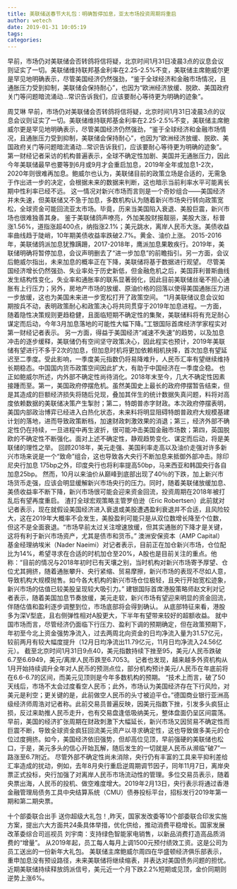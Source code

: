 ```yaml
---
title: 美联储送春节大礼包：明确暂停加息，亚太市场投资周期将重启
author: wetech
date: 2019-01-31 10:05:19
tags: 
categories: 
---
```

早前，市场仍对美联储会否转鸽将信将疑，北京时间1月31日凌晨3点的议息会议则证实了一切。美联储维持联邦基金利率在2.25-2.5%不变，美联储主席鲍威尔更是罕见地明确表示，尽管美国经济仍然强劲，“鉴于全球经济和金融市场情况，且通胀压力受到抑制，美联储会保持耐心”，也因为“欧洲经济放缓、脱欧、美国政府关门等问题暗流涌动...常识告诉我们，应该要耐心等待更为明确的迹象”。
<!-- more -->
周艾琳
早前，市场仍对美联储会否转鸽将信将疑，北京时间1月31日凌晨3点的议息会议则证实了一切。美联储维持联邦基金利率在2.25-2.5%不变，美联储主席鲍威尔更是罕见地明确表示，尽管美国经济仍然强劲，“鉴于全球经济和金融市场情况，且通胀压力受到抑制，美联储会保持耐心”，也因为“欧洲经济放缓、脱欧、美国政府关门等问题暗流涌动...常识告诉我们，应该要耐心等待更为明确的迹象”。
第一财经记者采访的机构普遍表示，全球不确定性加剧、美国并无通胀压力，因此今年美联储最早也要等到6月或9月才会重启加息，2019年全年或加息1-2次，2020年则很难再加息。鲍威尔也认为，美联储目前的政策立场是合适的，无需急于作出进一步的决定，会根据未来的数据来判断，这也暗示当前利率水平可能离长期中性利率已经不远。
这一情况对新兴市场而言则是一个奇妙组合——美国经济并未失速，但美联储又不急于加息，多数机构认为随着新兴市场央行转向政策宽松，全球资金可能回流亚太市场。毕竟，历来当美国陷入衰退、美股巨震，新兴市场也很难独善其身。
鉴于美联储鸽声嘹亮，外加美股财报靓丽，美股大涨，标普涨1.56%，道指涨超400点，纳指涨2.1%；美元跳水，离岸人民币大涨。美债收益率曲线趋于陡峭，10年期美债收益率跌破2.7%。黄金、油价上涨。
2015-2016年，美联储鸽派加息犹豫蹒跚，2017-2018年，鹰派加息果敢疾行。2019年，美联储明确将暂停加息，会议声明删去了“进一步加息”的前瞻指引。另一方面，会议后鲍威尔指出，未来加息的概率正在下降，美联储将基于数据进行观望。
尽管美国经济增长仍然强劲、失业率处于历史新低，但金融危机之后，美国菲利普斯曲线发生结构性变化，失业率和通胀率的联系显著弱化，因此目前美联储丝毫不担心通胀有上行压力；另外，房地产市场的放缓、原油价格的回落以使得美国通胀压力进一步放缓，这也为美国未来进一步宽松打开了政策空间。
“1月美联储议息会议如期按兵不动，表明政策耐心和政策决心将共同贯穿于2019年加息进程。一方面，随着隐性决策规则更趋稳健，且面临短期不确定性的集聚，美联储料将有充足耐心谋定而后动，今年3月加息落地的可能性大幅下降。”工银国际首席经济学家程实对第一财经记者表示。
另一方面，得益于美国经济“减速不失速”的趋势，以及加息冲击的逐步缓释，美联储仍有空间坚守政策决心，因此程实也预计，2019年美联储有望进行不多于2次的加息，但加息时机将更加依赖相机抉择，首次加息有望延迟至二季度。受此影响，一季度美元指数仍将易降难升，人民币汇率有望继续维持长期稳态。中国国内货币政策空间因此扩大，有助于中国经济在一季度企稳。
也正如鲍威尔所述，内外部不确定性尚待消化。2018年末至今，几大不确定性因素接踵而至。第一，美国政府停摆危机。虽然美国史上最长的政府停摆暂告结束，但是其造成的巨额经济损失将随后兑现，叠加其伴生的统计数据失真问题，料将对高度依赖数据的美联储决策产生掣肘；第二，特朗普赤字财政。本次政府停摆表明，美国内部政治博弈已经进入白热化状态，未来料将明显阻碍特朗普政府大规模基建计划的落地，进而导致政策断档，加速财政刺激效果的消退；第三，经济外部不确定性仍在持续，一旦进程中再生波折，很可能冲击美国金融市场数；第四，英国脱欧的不确定性不断强化。面对上述不确定性，静观趋势变化、谋定而后动，将是美联储的理性之举。
回顾2018年，美元走强、美国利率走高以及油价走强对许多新兴市场来说是一个“致命”组合，这也导致各大央行不断加息来抵御外部冲击。除印尼央行加息 175bp之外，印度央行也将利率提高50bp，马来西亚和韩国央行各自加息25bp。
然而，10月以来油价从巅峰到底部出现了40％的下跌，加上新兴市场货币走强，应该会明显缓解新兴市场央行的压力。同时，随着美联储放缓加息、美债收益率不断下降，新兴市场很可能会迎来资金回流，投资周期在2018年被打乱后有望再度重启。
渣打全球宏观策略主管罗伯逊（Eric Robertsen）此前就对记者表示，现在就假设美国经济进入衰退或美股遭遇盈利衰退并不合适，且风险较大，这在2019年大概率不会发生，美股盈利可能只是从双位数增长降至个位数，但这不是全面衰退。“市场早前太过关注增速放缓，但其实通胀的下降才是关键，这将有利于新兴市场资产，尤其是债市和货币。”
澳洲安保资本（AMP Capital）基金经理纳埃米（Nader Naeimi）对记者表示，目前正在加仓新兴市场，仓位配比为14%，希望寻求在合适的时机加仓至20%，A股也是目前关注的重点。他称：“目前的情况与2018年初时已有天壤之别，当时机构对新兴市场寄予厚望、仓位尤其拥挤，随着通胀攀升、央行紧缩、贸易摩擦，新兴市场的表现不尽如人意，导致机构大规模抛售。如今各大机构的新兴市场仓位极轻，且央行开始宽松迹象，新兴市场的估值已较美股呈现较大吸引力。”
建银国际首席港股策略师赵文利对记者表示，随着美国加息节奏放缓，美元走软，新兴市场有望迎来明显的资金回流，伴随估值和盈利逐步调整到位，市场底部将会得到确认。 从底部特征来看，港股多为深V型底，且右侧弹性相对A股更大，下半年有望带来较好的超额收益。
就中国市场而言，尽管经济仍面临下行压力、盈利下调的预期确定，但在政策预期下，年初至今北上资金强势净流入，过去两周北向资金的日均净流入量为31.57亿元，较前两月有较大幅度提升（12月日均净流出11.79亿元，11月日均净流入24.56亿元）。
截至北京时间1月31日9点40，美元指数持续下挫至95，美元/人民币跌破6.7至6.6949，美元/离岸人民币跌至6.7053。
记者也发现，越来越多外资机构从1月开始持续调升全年对人民币的预测点位，部分机构预计美元/人民币在年底前将在6.6-6.7的区间，而美元见顶则是今年多数机构的预期。
“技术上而言，破了50天线后，市场不太会过度看空人民币；此外，市场认为美国经济存在下行风险，对美元是利空；更关键的是，此前做空人民币的头寸被迫平仓。”德国商业银行亚洲高级经济师周浩对记者称。此前交易员普遍反映，因美元指数下挫，引发多头疯狂止损，反过来助推人民币走升，也有交易盘逢低吸纳美元，整体盘面仍呈区间震荡。
早前，美国的经济扩张周期在财政刺激下大幅延长，新兴市场又因贸易不确定性而巨震不断，导致全球资金疯狂回流美元资产以寻求确定性，这也导致做多美元的仓位过度拥挤。如今，美国经济依旧强势，但却高位见顶，早前强硬的美联储也松口，于是，美元多头的信心开始瓦解，随后发生的一切就是人民币从濒临“破7”一路涨至6.7附近。
尽管外部不确定性尚未消除，央行仍有丰富的工具来平抑利差给汇率造成的扰动，例如，去年8月央行重启逆周期调节因子，同年11月7日，离岸央票正式投标，央行加强了对离岸人民币市场流动性的管理。多位交易员表示，随着央票出海，人民币的投机、做空难度增大。2019年2月13日，央行表示将通过香港金融管理局债务工具中央结算系统（CMU）债券投标平台，招标发行2019年第一期和第二期央票。
 
 
十个部委联合出手 送你超级大礼包！,昨天，国家发改委等10个部委联合印发实施方案，提出六大方面共24条具体举措，优化供给，推动消费平稳增长。国家发展改革委综合司巡视员 刘宇南：支持绿色智能家电销售，以新品消费打造高品质消费的“增量”。
从2019年起，员工每人每月上调1500元预付绩效工资。这是公司为员工送出的一份新年大礼包。
美联储主席鲍威尔周四在华盛顿经济俱乐部表示，重申加息没有预设路径，未来美联储将继续缩表，并表达对美国债务问题的担忧。
近期美联储持续释放鸽派信号，美元近一个月下跌2.2%短期或见顶，金价同期则逆势上涨6%。

